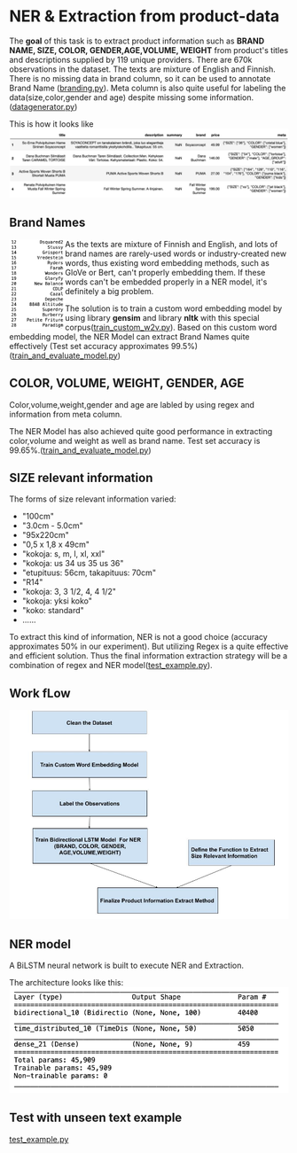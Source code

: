 # NER & Extraction from product-data
The **goal** of this task is to extract product information such as **BRAND NAME, SIZE, COLOR, GENDER,AGE,VOLUME, WEIGHT** from product's titles and descriptions supplied by 119 unique providers. There are 670k observations in the dataset. The texts are mixture of English and Finnish. There is no missing data in brand column, so it can be used to annotate Brand Name ([branding.py](https://github.com/YuTian8328/NER-Finnish-English-Product/blob/main/branding.py)).  Meta column is also quite useful for labeling the data(size,color,gender and age) despite missing some information.([datagenerator.py](https://github.com/YuTian8328/NER-Finnish-English-Product/blob/main/datagenerator.py))

This is how it looks like
![sample](img/sample.png)

## Brand Names

<img src="img/brand.png"  align="left" width="20%"/>

As the texts are mixture of Finnish and English, and lots of brand names are rarely-used words or industry-created new words, thus existing word embedding methods, such as GloVe or Bert, can't properly embedding them. If these words can't be embedded properly in a NER model, it's definitely a big problem.


The solution is to train a custom word embedding model by using library **gensim** and library **nltk** with this special corpus([train_custom_w2v.py](https://github.com/YuTian8328/NER-Finnish-English-Product/blob/main/train_custom_w2v.py)). Based on this custom word embedding model, the NER Model can extract Brand Names quite effectively (Test set accuracy approximates 99.5%)([train_and_evaluate_model.py](https://github.com/YuTian8328/NER-Finnish-English-Product/blob/main/train_and_evaluate_model.py))



## COLOR, VOLUME, WEIGHT, GENDER, AGE
Color,volume,weight,gender and age are labled by using regex and information from meta column.

The NER Model has also achieved quite good performance in extracting color,volume and weight as well as brand name.
Test set accuracy is 99.65%.([train_and_evaluate_model.py](https://github.com/YuTian8328/NER-Finnish-English-Product/blob/main/train_and_evaluate_model.py))



## SIZE relevant information
The forms of size relevant information varied: 
- "100cm"
- "3.0cm - 5.0cm"
- "95x220cm"
- "0,5 x 1,8 x 49cm"
- "kokoja: s, m, l, xl, xxl"
- "kokoja: us 34 us 35 us 36"
- "etupituus: 56cm, takapituus: 70cm"
- "R14"
- "kokoja: 3, 3 1/2, 4, 4 1/2"
- "kokoja: yksi koko"
- "koko: standard"
- ......

To extract this kind of information, NER is not a good choice (accuracy approximates 50% in our experiment). But utilizing Regex is a quite effective and efficient solution. Thus the final information extraction strategy will be a combination of regex and NER model([test_example.py](https://github.com/YuTian8328/NER-Finnish-English-Product/blob/main/test_example.py)).



## Work fLow

<img src="img/WorkFlow.jpg" width="600"/>

## NER model
A BiLSTM neural network is built to execute NER and Extraction.

The architecture looks like this:
<img src="img/architecture.png" width="700"/>

## Test with unseen text example
[test_example.py](https://github.com/YuTian8328/NER-Finnish-English-Product/blob/main/test_example.py)





